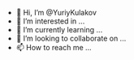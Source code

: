 - 👋 Hi, I’m @YuriyKulakov
- 👀 I’m interested in ...
- 🌱 I’m currently learning ...
- 💞️ I’m looking to collaborate on ...
- 📫 How to reach me ...

<!---
YuriyKulakov/YuriyKulakov is a ✨ special ✨ repository because its `README.md` (this file) appears on your GitHub profile.
You can click the Preview link to take a look at your changes.
--->
